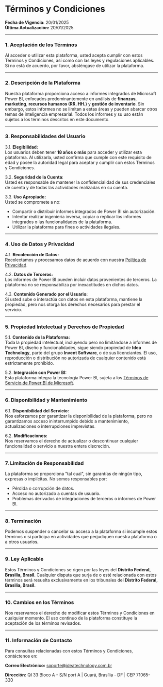 # **Términos y Condiciones**  

**Fecha de Vigencia:** 20/01/2025  
**Última Actualización:** 20/01/2025

---

### **1. Aceptación de los Términos**  
Al acceder o utilizar esta plataforma, usted acepta cumplir con estos Términos y Condiciones, así como con las leyes y regulaciones aplicables. Si no está de acuerdo, por favor, absténgase de utilizar la plataforma.  

---

### **2. Descripción de la Plataforma**  
Nuestra plataforma proporciona acceso a informes integrados de Microsoft Power BI, enfocados predominantemente en análisis de **finanzas**, **marketing**, **recursos humanos (RR. HH.)** y **gestión de inventario**. Sin embargo, estos informes no se limitan a estas áreas y pueden abarcar otros temas de inteligencia empresarial. Todos los informes y su uso están sujetos a los términos descritos en este documento.  

---

### **3. Responsabilidades del Usuario**  
3.1. **Elegibilidad:**  
Los usuarios deben tener **18 años o más** para acceder y utilizar esta plataforma. Al utilizarla, usted confirma que cumple con este requisito de edad y posee la autoridad legal para aceptar y cumplir con estos Términos y Condiciones.  

3.2. **Seguridad de la Cuenta:**  
Usted es responsable de mantener la confidencialidad de sus credenciales de cuenta y de todas las actividades realizadas en su cuenta.  

3.3. **Uso Apropiado:**  
Usted se compromete a no:  
- Compartir o distribuir informes integrados de Power BI sin autorización.  
- Intentar realizar ingeniería inversa, copiar o replicar los informes integrados o las funcionalidades de la plataforma.  
- Utilizar la plataforma para fines o actividades ilegales.  

---

### **4. Uso de Datos y Privacidad**  
4.1. **Recolección de Datos:**  
Recolectamos y procesamos datos de acuerdo con nuestra [Política de Privacidad](https://github.com/IDEA-TECHNOLOGY-IT/docs-idea/edit/main/docs/privacy_policy/pp_es.md).  

4.2. **Datos de Terceros:**  
Los informes de Power BI pueden incluir datos provenientes de terceros. La plataforma no se responsabiliza por inexactitudes en dichos datos.  

4.3. **Contenido Generado por el Usuario:**  
Si usted sube o interactúa con datos en esta plataforma, mantiene la propiedad, pero nos otorga los derechos necesarios para prestar el servicio.  

---

### **5. Propiedad Intelectual y Derechos de Propiedad**  
5.1. **Contenido de la Plataforma:**  
Toda la propiedad intelectual, incluyendo pero no limitándose a informes de Power BI, diseño y funcionalidades, sigue siendo propiedad de **Idea Technology**, parte del grupo **Invent Software**, o de sus licenciantes. El uso, reproducción o distribución no autorizada de cualquier contenido está estrictamente prohibido.  

5.2. **Integración con Power BI:**  
Esta plataforma integra la tecnología Power BI, sujeta a los [Términos de Servicio de Power BI de Microsoft](https://www.microsoft.com/en-us/legal/terms-of-use).  

---

### **6. Disponibilidad y Mantenimiento**  
6.1. **Disponibilidad del Servicio:**  
Nos esforzamos por garantizar la disponibilidad de la plataforma, pero no garantizamos acceso ininterrumpido debido a mantenimiento, actualizaciones o interrupciones imprevistas.  

6.2. **Modificaciones:**  
Nos reservamos el derecho de actualizar o descontinuar cualquier funcionalidad o servicio a nuestra entera discreción.  

---

### **7. Limitación de Responsabilidad**  
La plataforma se proporciona "tal cual", sin garantías de ningún tipo, expresas o implícitas. No somos responsables por:  
- Pérdida o corrupción de datos.  
- Acceso no autorizado a cuentas de usuario.  
- Problemas derivados de integraciones de terceros o informes de Power BI.  

---

### **8. Terminación**  
Podemos suspender o cancelar su acceso a la plataforma si incumple estos términos o si participa en actividades que perjudiquen nuestra plataforma o a otros usuarios.  

---

### **9. Ley Aplicable**  
Estos Términos y Condiciones se rigen por las leyes del **Distrito Federal, Brasilia, Brasil**. Cualquier disputa que surja de o esté relacionada con estos términos será resuelta exclusivamente en los tribunales del **Distrito Federal, Brasilia, Brasil**.  

---

### **10. Cambios en los Términos**  
Nos reservamos el derecho de modificar estos Términos y Condiciones en cualquier momento. El uso continuo de la plataforma constituye la aceptación de los términos revisados.  

---

### **11. Información de Contacto**  
Para consultas relacionadas con estos Términos y Condiciones, contáctenos en:  

**Correo Electrónico:** soporte@ideatechnology.com.br  

**Dirección:** QI 33 Bloco A - S/N port A | Guará, Brasília - DF | CEP 71065-330  

